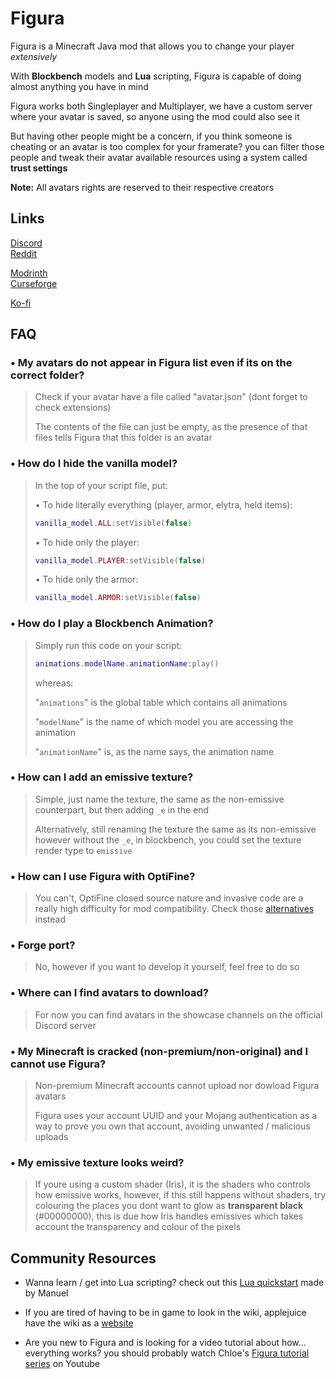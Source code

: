 # Figura

Figura is a Minecraft Java mod that allows you to change your player _extensively_

With **Blockbench** models and **Lua** scripting, Figura is capable of doing almost anything you have in mind

Figura works both Singleplayer and Multiplayer, we have a custom server where your avatar is saved, so anyone using the mod could also see it

But having other people might be a concern, if you think someone is cheating or an avatar is too complex for your framerate?
you can filter those people and tweak their avatar available resources using a system called **trust settings**

**Note:** All avatars rights are reserved to their respective creators

## Links

[Discord](https://discord.gg/ekHGHcH8Af)  
[Reddit](https://www.reddit.com/r/Figura)

[Modrinth](https://modrinth.com/mod/figura)  
[Curseforge](https://curseforge.com/minecraft/mc-mods/figura)  

[Ko-fi](https://ko-fi.com/francy_chan)

## FAQ

### • My avatars do not appear in Figura list even if its on the correct folder?
> Check if your avatar have a file called "avatar.json" (dont forget to check extensions)
> 
> The contents of the file can just be empty, as the presence of that files tells Figura that this folder is an avatar

### • How do I hide the vanilla model?
> In the top of your script file, put:
>
> • To hide literally everything (player, armor, elytra, held items):
> ```lua
> vanilla_model.ALL:setVisible(false)
> ```
>
> • To hide only the player:
> ```lua
> vanilla_model.PLAYER:setVisible(false)
> ```
>
> • To hide only the armor:
> ```lua
> vanilla_model.ARMOR:setVisible(false)
> ```

### • How do I play a Blockbench Animation?
> Simply run this code on your script:
> ```lua
> animations.modelName.animationName:play()
> ```
> whereas:
> 
> "`animations`" is the global table which contains all animations
> 
> "`modelName`" is the name of which model you are accessing the animation
> 
> "`animationName`" is, as the name says, the animation name

### • How can I add an emissive texture?
> Simple, just name the texture, the same as the non-emissive counterpart, but then adding `_e` in the end
> 
> Alternatively, still renaming the texture the same as its non-emissive however without the `_e`, in blockbench, you could set the texture render type to `emissive`

### • How can I use Figura with OptiFine?
> You can't, OptiFine closed source nature and invasive code are a really high difficulty for mod compatibility. Check those [alternatives](https://lambdaurora.dev/optifine_alternatives/) instead

### • Forge port?
> No, however if you want to develop it yourself, feel free to do so

### • Where can I find avatars to download?
> For now you can find avatars in the showcase channels on the official Discord server

### • My Minecraft is cracked (non-premium/non-original) and I cannot use Figura?
> Non-premium Minecraft accounts cannot upload nor dowload Figura avatars
> 
> Figura uses your account UUID and your Mojang authentication as a way to prove you own that account, avoiding unwanted / malicious uploads

### • My emissive texture looks weird?
> If youre using a custom shader (Iris), it is the shaders who controls how emissive works, however, if this still happens without shaders, try colouring the places you dont want to glow as **transparent black** (#00000000), this is due how Iris handles emissives which takes account the transparency and colour of the pixels

## Community Resources

* Wanna learn / get into Lua scripting?
  check out this [Lua quickstart](https://manuel-3.github.io/lua-quickstart) made by Manuel


* If you are tired of having to be in game to look in the wiki, 
  applejuice have the wiki as a [website](https://applejuiceyy.github.io/figs/)


* Are you new to Figura and is looking for a video tutorial about how... everything works?
  you should probably watch Chloe's [Figura tutorial series](https://www.youtube.com/playlist?list=PLNz7v2g2SFA8lOQUDS4z4-gIDLi_dWAhl) on Youtube